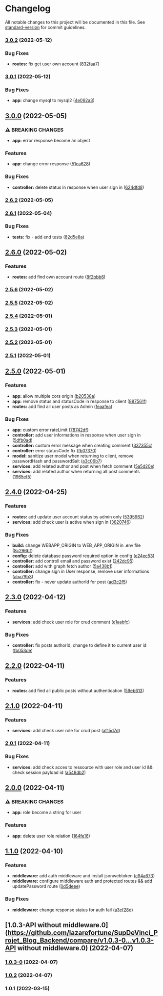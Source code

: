 # Changelog

All notable changes to this project will be documented in this file. See [standard-version](https://github.com/conventional-changelog/standard-version) for commit guidelines.

### [3.0.2](https://github.com/lazarefortune/SupDeVinci-Projet-Blog-Backend/compare/v3.0.1...v3.0.2) (2022-05-12)


### Bug Fixes

* **routes:** fix get user own account ([832faa7](https://github.com/lazarefortune/SupDeVinci-Projet-Blog-Backend/commit/832faa74206ff10803c0669f4e90239ed122459f))

### [3.0.1](https://github.com/lazarefortune/SupDeVinci-Projet-Blog-Backend/compare/v3.0.0...v3.0.1) (2022-05-12)


### Bug Fixes

* **app:** change mysql to mysql2 ([4e062a3](https://github.com/lazarefortune/SupDeVinci-Projet-Blog-Backend/commit/4e062a32fe1ef83e3925b7d189bb174f9f6070af))

## [3.0.0](https://github.com/lazarefortune/SupDeVinci-Projet-Blog-Backend/compare/v2.6.2...v3.0.0) (2022-05-05)


### ⚠ BREAKING CHANGES

* **app:** error response become an object

### Features

* **app:** change error response ([51ea628](https://github.com/lazarefortune/SupDeVinci-Projet-Blog-Backend/commit/51ea6288b2c5a850816bffb05b37965d4db18057))


### Bug Fixes

* **controller:** delete status in response when user sign in ([624dfd8](https://github.com/lazarefortune/SupDeVinci-Projet-Blog-Backend/commit/624dfd8806257fe170fc69a4bf631d06d057ed42))

### [2.6.2](https://github.com/lazarefortune/SupDeVinci-Projet-Blog-Backend/compare/v2.6.1...v2.6.2) (2022-05-05)

### [2.6.1](https://github.com/lazarefortune/SupDeVinci-Projet-Blog-Backend/compare/v2.6.0...v2.6.1) (2022-05-04)


### Bug Fixes

* **tests:** fix - add end tests ([82d5e8a](https://github.com/lazarefortune/SupDeVinci-Projet-Blog-Backend/commit/82d5e8a291688a975ee43ddbd4b7c7bd65572e26))

## [2.6.0](https://github.com/lazarefortune/SupDeVinci-Projet-Blog-Backend/compare/v2.5.6...v2.6.0) (2022-05-02)


### Features

* **routes:** add find own account route ([8f2bbb6](https://github.com/lazarefortune/SupDeVinci-Projet-Blog-Backend/commit/8f2bbb6826e608f1fb7dd474c9e2275ab0566ddc))

### [2.5.6](https://github.com/lazarefortune/SupDeVinci-Projet-Blog-Backend/compare/v2.5.5...v2.5.6) (2022-05-02)

### [2.5.5](https://github.com/lazarefortune/SupDeVinci-Projet-Blog-Backend/compare/v2.5.4...v2.5.5) (2022-05-02)

### [2.5.4](https://github.com/lazarefortune/SupDeVinci-Projet-Blog-Backend/compare/v2.5.3...v2.5.4) (2022-05-01)

### [2.5.3](https://github.com/lazarefortune/SupDeVinci-Projet-Blog-Backend/compare/v2.5.2...v2.5.3) (2022-05-01)

### [2.5.2](https://github.com/lazarefortune/SupDeVinci-Projet-Blog-Backend/compare/v2.5.1...v2.5.2) (2022-05-01)

### [2.5.1](https://github.com/lazarefortune/SupDeVinci-Projet-Blog-Backend/compare/v2.5.0...v2.5.1) (2022-05-01)

## [2.5.0](https://github.com/lazarefortune/SupDeVinci-Projet-Blog-Backend/compare/v2.4.0...v2.5.0) (2022-05-01)


### Features

* **app:** allow multiple cors origin ([b20538a](https://github.com/lazarefortune/SupDeVinci-Projet-Blog-Backend/commit/b20538a9a9acb3129f30b9559217710061d310ac))
* **app:** remove status and statusCode in response to client ([887561f](https://github.com/lazarefortune/SupDeVinci-Projet-Blog-Backend/commit/887561f9153a59d6335c6321e80bddcfc950e83d))
* **routes:** add find all user posts as Admin ([feaafea](https://github.com/lazarefortune/SupDeVinci-Projet-Blog-Backend/commit/feaafea93b3af2d0e8a69c43a4243282206506d8))


### Bug Fixes

* **app:** custom error rateLimit ([78742df](https://github.com/lazarefortune/SupDeVinci-Projet-Blog-Backend/commit/78742dfe63b1503fb23cd76bdb766a39cc8af188))
* **controller:** add user informations in response when user sign in ([5dfb0ad](https://github.com/lazarefortune/SupDeVinci-Projet-Blog-Backend/commit/5dfb0ada28f764d2f4002d18d75a6ce3db9a1df6))
* **controller:** custom error message when creating comment ([337355c](https://github.com/lazarefortune/SupDeVinci-Projet-Blog-Backend/commit/337355c9a2b1a79e3f5f0c6995c226d8fcb05550))
* **controller:** error statusCode fix ([fb07370](https://github.com/lazarefortune/SupDeVinci-Projet-Blog-Backend/commit/fb073700bdec3ddb8686cdefaa625ea557c411d1))
* **model:** sanitize user model when returning to client, remove passwordHash and passwordSalt ([a3c06b7](https://github.com/lazarefortune/SupDeVinci-Projet-Blog-Backend/commit/a3c06b7bf8dc33144ce53bc1df7287f393cc96ad))
* **services:** add related author and post when fetch comment ([5a5d20e](https://github.com/lazarefortune/SupDeVinci-Projet-Blog-Backend/commit/5a5d20e67e59b62a81021cc1c046c02a2009a952))
* **services:** add related author when returning all post comments ([1965ef5](https://github.com/lazarefortune/SupDeVinci-Projet-Blog-Backend/commit/1965ef53e6444ef79aa3ea1021860c7d7308a51b))

## [2.4.0](https://github.com/lazarefortune/SupDeVinci_Projet_Blog_Backend/compare/v2.3.0...v2.4.0) (2022-04-25)


### Features

* **routes:** add update user account status by admin only ([5395962](https://github.com/lazarefortune/SupDeVinci_Projet_Blog_Backend/commit/5395962c7c038274741082a16430a9a9fafda27b))
* **services:** add check user is active when sign in ([3820746](https://github.com/lazarefortune/SupDeVinci_Projet_Blog_Backend/commit/38207467bd32e0e80dba15b8e8e4601ef32e4830))


### Bug Fixes

* **build:** change WEBAPP_ORIGIN to WEB_APP_ORIGIN in .env file ([8c266bf](https://github.com/lazarefortune/SupDeVinci_Projet_Blog_Backend/commit/8c266bfa60255ca8d2989dad0edce9a67f25cb4e))
* **config:** delete database password required option in config ([e24ec53](https://github.com/lazarefortune/SupDeVinci_Projet_Blog_Backend/commit/e24ec533146a83ecf75c798c896a230bc18fa0c1))
* **controller:** add controll email and password exist ([242dc95](https://github.com/lazarefortune/SupDeVinci_Projet_Blog_Backend/commit/242dc95045c101738f4e5369c22808a477919817))
* **controller:** add with graph fetch author ([5a438b1](https://github.com/lazarefortune/SupDeVinci_Projet_Blog_Backend/commit/5a438b16b6517d1f4a9602a6794da4fd3ca45fc1))
* **controller:** change sign in User response, remove user informations ([aba79b3](https://github.com/lazarefortune/SupDeVinci_Projet_Blog_Backend/commit/aba79b3e18277fbf928686ac97c04573024d6dfd))
* **controller:** fix - never update authorId for post ([ad3c2f5](https://github.com/lazarefortune/SupDeVinci_Projet_Blog_Backend/commit/ad3c2f5e18b6b923e7f9807397e13281117a5d7e))

## [2.3.0](https://github.com/lazarefortune/SupDeVinci_Projet_Blog_Backend/compare/v2.2.0...v2.3.0) (2022-04-12)


### Features

* **services:** add check user role for crud comment ([e1aabfc](https://github.com/lazarefortune/SupDeVinci_Projet_Blog_Backend/commit/e1aabfcdc674017f4db662837ed6d468b1e7c095))


### Bug Fixes

* **controller:** fix posts authorId, change to define it to current user id ([fb053de](https://github.com/lazarefortune/SupDeVinci_Projet_Blog_Backend/commit/fb053de39fa76f6802fee90bc3e37a6596a06caa))

## [2.2.0](https://github.com/lazarefortune/SupDeVinci_Projet_Blog_Backend/compare/v2.1.0...v2.2.0) (2022-04-11)


### Features

* **routes:** add find all public posts without authentication ([59eb613](https://github.com/lazarefortune/SupDeVinci_Projet_Blog_Backend/commit/59eb6131084e45e724630db9e11e16c10619597b))

## [2.1.0](https://github.com/lazarefortune/SupDeVinci_Projet_Blog_Backend/compare/v2.0.1...v2.1.0) (2022-04-11)


### Features

* **services:** add check user role for crud post ([af15d7d](https://github.com/lazarefortune/SupDeVinci_Projet_Blog_Backend/commit/af15d7d9452afd32a1ec017376eb49de6a22cf42))

### [2.0.1](https://github.com/lazarefortune/SupDeVinci_Projet_Blog_Backend/compare/v2.0.0...v2.0.1) (2022-04-11)


### Bug Fixes

* **services:** add check acces to ressource with user role and user id && check session payload id ([a548db2](https://github.com/lazarefortune/SupDeVinci_Projet_Blog_Backend/commit/a548db229b0f04ea87ca1265ca79e5a592ce9dcb))

## [2.0.0](https://github.com/lazarefortune/SupDeVinci_Projet_Blog_Backend/compare/v1.1.0...v2.0.0) (2022-04-11)


### ⚠ BREAKING CHANGES

* **app:** role become a string for user

### Features

* **app:** delete user role relation ([164fe16](https://github.com/lazarefortune/SupDeVinci_Projet_Blog_Backend/commit/164fe168e0713b05ecffa294c469e8ff3225d1c5))

## [1.1.0](https://github.com/lazarefortune/SupDeVinci_Projet_Blog_Backend/compare/v1.0.3-0...v1.1.0) (2022-04-10)


### Features

* **middleware:** add auth middleware and install jsonwebtoken ([c94a673](https://github.com/lazarefortune/SupDeVinci_Projet_Blog_Backend/commit/c94a673286d8cf0838c8631b90a08309a5393e9b))
* **middleware:** configure middleware auth and protected routes && add updatePassword route ([0d5deee](https://github.com/lazarefortune/SupDeVinci_Projet_Blog_Backend/commit/0d5deee0ab4978b2343dc1fa975925ed5c73f882))


### Bug Fixes

* **middleware:** change response status for auth fail ([a3cf28d](https://github.com/lazarefortune/SupDeVinci_Projet_Blog_Backend/commit/a3cf28d189c1fba38f28de6b14d8f09148857eea))

## [1.0.3-API without middleware.0](https://github.com/lazarefortune/SupDeVinci_Projet_Blog_Backend/compare/v1.0.3-0...v1.0.3-API without middleware.0) (2022-04-07)

### [1.0.3-0](https://github.com/lazarefortune/SupDeVinci_Projet_Blog_Backend/compare/v1.0.2...v1.0.3-0) (2022-04-07)

### [1.0.2](https://github.com/lazarefortune/SupDeVinci_Projet_Blog_Backend/compare/v2.0.0...v1.0.2) (2022-04-07)

### 1.0.1 (2022-03-15)
